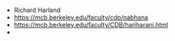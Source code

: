 - Richard Harland
- https://mcb.berkeley.edu/faculty/cdp/nabhana
- https://mcb.berkeley.edu/faculty/CDB/hariharani.html
-